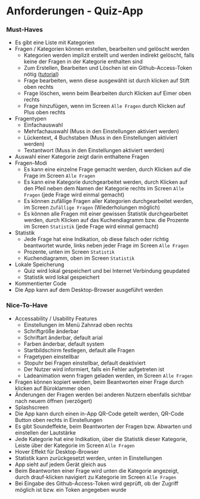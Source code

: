 # Anforderungen - Quiz-App

### Must-Haves

- Es gibt eine Liste mit Kategorien
- Fragen / Kategorien können erstellen, bearbeiten und gelöscht werden
    - Kategorien werden implizit erstellt und werden indirekt gelöscht, falls keine der Fragen in der Kategorie enthalten sind
    - Zum Erstellen, Bearbeiten und Löschen ist ein Github-Access-Token nötig ([tutorial](https://docs.github.com/en/authentication/keeping-your-account-and-data-secure/creating-a-personal-access-token))
    - Frage bearbeiten, wenn diese ausgewählt ist durch klicken auf Stift oben rechts
    - Frage löschen, wenn beim Bearbeiten durch Klicken auf Eimer oben rechts
    - Frage hinzufügen, wenn im Screen `Alle Fragen` durch Klicken auf Plus oben rechts
- Fragentypen
    - Einfachauswahl
    - Mehrfachauswahl (Muss in den Einstellungen aktiviert werden)
    - Lückentext, 4 Buchstaben (Muss in den Einstellungen aktiviert werden)
    - Textantwort (Muss in den Einstellungen aktiviert werden)
- Auswahl einer Kategorie zeigt darin enthaltene Fragen
- Fragen-Modi
    - Es kann eine einzelne Frage gemacht werden, durch Klicken auf die Frage im Screen `Alle Fragen`
    - Es kann eine Kategorie durchgearbeitet werden, durch Klicken auf den Pfeil neben dem Namen der Kategorie rechts im Screen `Alle Fragen` (jede Frage wird einmal gemacht)
    - Es können zufällige Fragen aller Kategorien durchgearbeitet werden, im Screen `Zufällige Fragen` (Wiederholungen möglich)
    - Es können alle Fragen mit einer gewissen Statistik durchgearbeitet werden, durch Klicken auf das Kuchendiagramm bzw. die Prozente im Screen `Statistik` (jede Frage wird einmal gemacht)
- Statistik
    - Jede Frage hat eine Indikation, ob diese falsch oder richtig beantwortet wurde, links neben jeder Frage im Screen `Alle Fragen`
    - Prozente, unten im Screen `Statistik`
    - Kuchendiagramm, oben im Screen `Statistik`
- Lokale Speicherung
    - Quiz wird lokal gespeichert und bei Internet Verbindung geupdated
    - Statistik wird lokal gespeichert
- Kommentierter Code
- Die App kann auf dem Desktop-Browser ausgeführt werden

### Nice-To-Have

- Accessability / Usability Features
    - Einstellungen im Menü Zahnrad oben rechts
    - Schriftgröße änderbar
    - Schriftart änderbar, default arial
    - Farben änderbar, default system
    - Startbildschirm festlegen, default alle Fragen
    - Fragetypen einstellbar
    - Stopuhr bei Fragen einstellbar, default deaktiviert
    - Der Nutzer wird informiert, falls ein Fehler aufgetreten ist
    - Ladeanimation wenn fragen geladen werden, im Screen `Alle Fragen`
- Fragen können kopiert werden, beim Beantworten einer Frage durch klicken auf Büroklammer oben
- Änderungen der Fragen werden bei anderen Nutzern ebenfalls sichtbar nach neuem öffnen (verzögert)
- Splashscreen
- Die App kann durch einen in-App QR-Code geteilt werden, QR-Code Button oben rechts in Einstellungen
- Es gibt Soundeffekte, beim Beantworten der Fragen bzw. Abwarten und einstellen der Lautstärke
- Jede Kategorie hat eine Indikation, über die Statistik dieser Kategorie, Leiste über der Kategorie im Screen `Alle Fragen`
- Hover Effekt für Desktop-Browser
- Statistik kann zurückgesetzt werden, unten in Einstellungen
- App sieht auf jedem Gerät gleich aus
- Beim Beantworten einer Frage wird unten die Kategorie angezeigt, durch drauf-klicken navigiert zu Kategorie im Screen `Alle Fragen`
- Bei Eingabe des Github-Access-Token wird geprüft, ob der Zugriff möglich ist bzw. ein Token angegeben wurde
